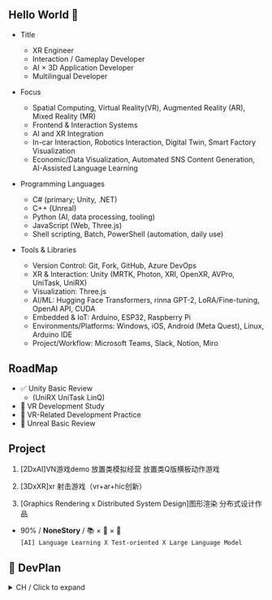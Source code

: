 ## Hello World 👋
+ Title
  + XR Engineer
  + Interaction / Gameplay Developer
  + AI × 3D Application Developer
  + Multilingual Developer

+ Focus
  + Spatial Computing, Virtual Reality(VR), Augmented Reality (AR), Mixed Reality (MR)
  + Frontend & Interaction Systems
  + AI and XR Integration
  + In-car Interaction, Robotics Interaction, Digital Twin, Smart Factory Visualization
  + Economic/Data Visualization, Automated SNS Content Generation, AI-Assisted Language Learning

+ Programming Languages
  + C# (primary; Unity, .NET)
  + C++ (Unreal)
  + Python (AI, data processing, tooling)
  + JavaScript (Web, Three.js)
  + Shell scripting, Batch, PowerShell (automation, daily use)

+ Tools & Libraries
  + Version Control: Git, Fork, GitHub, Azure DevOps
  + XR & Interaction: Unity (MRTK, Photon, XRI, OpenXR, AVPro, UniTask, UniRX)
  + Visualization: Three.js
  + AI/ML: Hugging Face Transformers, rinna GPT-2, LoRA/Fine-tuning, OpenAI API, CUDA
  + Embedded & IoT: Arduino, ESP32, Raspberry Pi
  + Environments/Platforms: Windows, iOS, Android (Meta Quest), Linux, Arduino IDE
  + Project/Workflow: Microsoft Teams, Slack, Notion, Miro

## RoadMap
+ ✅ Unity Basic Review  
  +  (UniRX UniTask LinQ)
+ 🔄 VR Development Study
+ 🚧 VR-Related Development Practice
+ 🔄 Unreal Basic Review  

## Project
1. [2DxAI]VN游戏demo 放置类模拟经营 放置类Q版横板动作游戏
   
2. [3DxXR]xr 射击游戏（vr+ar+hic创新）
   
3. [Graphics Rendering x Distributed System Design]图形渲染 分布式设计作品

+ 90% / **NoneStory** / 📚 × 📝 × 🤖  
```[AI] Language Learning X Test-oriented X Large Language Model```

## 📅 DevPlan
<details>
<summary> CH / Click to expand</summary>
+ [unity] 互联网的战争<br>
+ [3D Visualization] ???<br>  
Large-scale Spatial Computing X Data Processing & Interaction X Financial Model Visualization<br>  
+ [unity] VR键盘工具包<br>  
+ [unity] 土拨鼠的战争<br>  
+ [unity] 阿尔卡纳<br>  
+ [unreal] 音乐沉浸视频<br> 
+ [three js] 自我介绍网站<br>  
+ [unity] 自动化结合<br>  
+ [unreal] 虚拟视频拍摄<br>  
+ [unreal] 无法触碰的樱花树<br>
</details>



<!--
**BBusagi/BBusagi** is a ✨ _special_ ✨ repository because its `README.md` (this file) appears on your GitHub profile.
Here are some ideas to get you started:
- 🔭 I’m currently working on ...
- 🌱 I’m currently learning ...
- 👯 I’m looking to collaborate on ...
- 🤔 I’m looking for help with ...
- 💬 Ask me about ...
- 📫 How to reach me: ...
- 😄 Pronouns: ...
- ⚡ Fun fact: ...
-->
